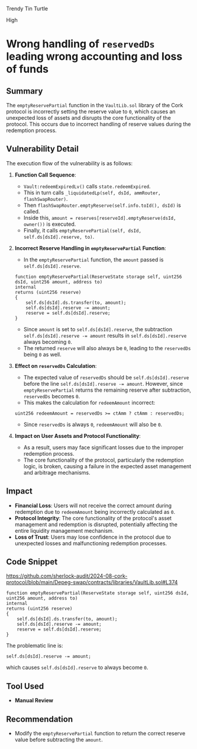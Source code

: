 Trendy Tin Turtle

High

# Wrong handling of `reservedDs` leading wrong accounting and loss of funds



## Summary

The `emptyReservePartial` function in the `VaultLib.sol` library of the Cork protocol is incorrectly setting the reserve value to `0`, which causes an unexpected loss of assets and disrupts the core functionality of the protocol. This occurs due to incorrect handling of reserve values during the redemption process.

## Vulnerability Detail

The execution flow of the vulnerability is as follows:

1. **Function Call Sequence**: 
   - `Vault:redeemExpiredLv()` calls `state.redeemExpired`.
   - This in turn calls `_liquidatedLp(self, dsId, ammRouter, flashSwapRouter)`.
   - Then `flashSwapRouter.emptyReserve(self.info.toId(), dsId)` is called.
   - Inside this, `amount = reserves[reserveId].emptyReserve(dsId, owner())` is executed.
   - Finally, it calls `emptyReservePartial(self, dsId, self.ds[dsId].reserve, to)`.

2. **Incorrect Reserve Handling in `emptyReservePartial` Function**:
   - In the `emptyReservePartial` function, the `amount` passed is `self.ds[dsId].reserve`.

   ```solidity 
   function emptyReservePartial(ReserveState storage self, uint256 dsId, uint256 amount, address to)
   internal
   returns (uint256 reserve)
   {
       self.ds[dsId].ds.transfer(to, amount);
       self.ds[dsId].reserve -= amount;
       reserve = self.ds[dsId].reserve;
   }
   ```
   - Since `amount` is set to `self.ds[dsId].reserve`, the subtraction `self.ds[dsId].reserve -= amount` results in `self.ds[dsId].reserve` always becoming `0`.
   - The returned `reserve` will also always be `0`, leading to the `reservedDs` being `0` as well.

3. **Effect on `reservedDs` Calculation**:
   - The expected value of `reservedDs` should be `self.ds[dsId].reserve` before the line `self.ds[dsId].reserve -= amount`. However, since `emptyReservePartial` returns the remaining reserve after subtraction, `reservedDs` becomes `0`.
   - This makes the calculation for `redeemAmount` incorrect:
   ```solidity
   uint256 redeemAmount = reservedDs >= ctAmm ? ctAmm : reservedDs;
   ```
   - Since `reservedDs` is always `0`, `redeemAmount` will also be `0`.

4. **Impact on User Assets and Protocol Functionality**:
   - As a result, users may face significant losses due to the improper redemption process.
   - The core functionality of the protocol, particularly the redemption logic, is broken, causing a failure in the expected asset management and arbitrage mechanisms.

## Impact

- **Financial Loss**: Users will not receive the correct amount during redemption due to `redeemAmount` being incorrectly calculated as `0`.
- **Protocol Integrity**: The core functionality of the protocol's asset management and redemption is disrupted, potentially affecting the entire liquidity management mechanism.
- **Loss of Trust**: Users may lose confidence in the protocol due to unexpected losses and malfunctioning redemption processes.

## Code Snippet
https://github.com/sherlock-audit/2024-08-cork-protocol/blob/main/Depeg-swap/contracts/libraries/VaultLib.sol#L374

```solidity
function emptyReservePartial(ReserveState storage self, uint256 dsId, uint256 amount, address to)
internal
returns (uint256 reserve)
{
    self.ds[dsId].ds.transfer(to, amount);
    self.ds[dsId].reserve -= amount;
    reserve = self.ds[dsId].reserve;
}
```

The problematic line is:
```solidity
self.ds[dsId].reserve -= amount;
```
which causes `self.ds[dsId].reserve` to always become `0`.

## Tool Used

- **Manual Review**

## Recommendation

- Modify the `emptyReservePartial` function to return the correct reserve value before subtracting the `amount`. 

